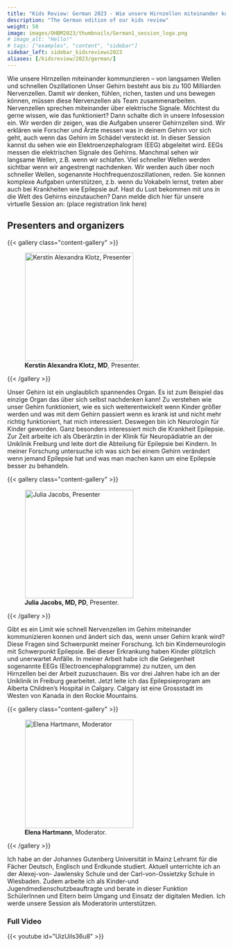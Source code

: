 ```yaml
---
title: "Kids Review: German 2023 - Wie unsere Hirnzellen miteinander kommunzieren – von langsamen Wellen und schnellen Oszillationen"
description: "The German edition of our kids review"
weight: 50
image: images/OHBM2023/thumbnails/German1_session_logo.png
# image_alt: "Hello!"
# tags: ["examples", "content", "sidebar"]
sidebar_left: sidebar_kidsreviews2023
aliases: [/kidsreview/2023/german/]
---
```


Wie unsere Hirnzellen miteinander kommunzieren – von langsamen Wellen und
schnellen Oszillationen
Unser Gehirn besteht aus bis zu 100 Milliarden Nervenzellen. Damit wir denken, fühlen,
richen, tasten und uns bewegen können, müssen diese Nervenzellen als Team
zusammenarbeiten. Nervenzellen sprechen miteinander über elektrische Signale.
Möchtest du gerne wissen, wie das funktioniert? Dann schalte dich in unsere
Infosession ein. Wir werden dir zeigen, was die Aufgaben unserer Gehirnzellen sind.
Wir erklären wie Forscher und Ärzte messen was in deinem Gehirn vor sich geht, auch
wenn das Gehirn im Schädel versteckt ist. In dieser Session kannst du sehen wie ein
Elektroenzephalogram (EEG) abgeleitet wird. EEGs messen die elektrischen Signale
des Gehirns. Manchmal sehen wir langsame Wellen, z.B. wenn wir schlafen. Viel
schneller Wellen werden sichtbar wenn wir angestrengt nachdenken. Wir werden auch
über noch schneller Wellen, sogenannte Hochfrequenzoszillationen, reden. Sie konnen
komplexe Aufgaben unterstützen, z.b. wenn du Vokabeln lernst, treten aber auch bei
Krankheiten wie Epilepsie auf.
Hast du Lust bekommen mit uns in die Welt des Gehirns einzutauchen? Dann melde
dich hier für unsere virtuelle Session an: (place registration link here)

## Presenters and organizers

{{< gallery class="content-gallery" >}}
    <figure> 
            <img style="margin: 0.1em 0.1em 0.1em 0.1em" src="/images/OHBM2023/kidsreview_2023/german_julia/Klotz_Foto.jpg" alt="Kerstin Alexandra Klotz, Presenter" width="250">
        <figcaption>
            <b>Kerstin Alexandra Klotz, MD</b>, Presenter.
        </figcaption>
    </figure>
{{< /gallery >}}

Unser Gehirn ist ein unglaublich spannendes Organ. Es ist zum Beispiel das einzige
Organ das über sich selbst nachdenken kann! Zu verstehen wie unser Gehirn
funktioniert, wie es sich weiterentwickelt wenn Kinder größer werden und was mit dem
Gehirn passiert wenn es krank ist und nicht mehr richtig funktioniert, hat mich
interessiert. Deswegen bin ich Neurologin für Kinder geworden. Ganz besonders
interessiert mich die Krankheit Epilepsie. Zur Zeit arbeite ich als Oberärztin in der Klinik
für Neuropädiatrie an der Uniklinik Freiburg und leite dort die Abteilung für Epilepsie bei
Kindern. In meiner Forschung untersuche ich was sich bei einem Gehirn verändert
wenn jemand Epilepsie hat und was man machen kann um eine Epilepsie besser zu
behandeln.

{{< gallery class="content-gallery" >}}
    <figure> 
            <img style="margin: 0.1em 0.1em 0.1em 0.1em" src="/images/OHBM2023/kidsreview_2023/german_julia/photojacobs.jpg" alt="Julia Jacobs, Presenter" width="250">
        <figcaption>
            <b>Julia Jacobs, MD, PD</b>, Presenter.
        </figcaption>
    </figure>
{{< /gallery >}}  

Gibt es ein Limit wie schnell Nervenzellen im Gehirn miteinander kommunizieren
konnen und ändert sich das, wenn unser Gehirn krank wird? Diese Fragen sind
Schwerpunkt meiner Forschung. Ich bin Kinderneurologin mit Schwerpunkt Epilepsie.
Bei dieser Erkrankung haben Kinder plötzlich und unerwartet Anfälle. In meiner Arbeit
habe ich die Gelegenheit sogenannte EEGs (Electroencephalopgramme) zu nutzen, um
den Hirnzellen bei der Arbeit zuzuschauen.
Bis vor drei Jahren habe ich an der Uniklinik in Freiburg gearbeitet. Jetzt leite ich das
Epilepsieprogram am Alberta Children’s Hospital in Calgary. Calgary ist eine Grossstadt
im Westen von Kanada in den Rockie Mountains.

{{< gallery class="content-gallery" >}}
    <figure> 
            <img style="margin: 0.1em 0.1em 0.1em 0.1em" src="/images/OHBM2023/kidsreview_2023/german_julia/Elenahartman.jpeg" alt="Elena Hartmann, Moderator" width="250">
        <figcaption>
            <b>Elena Hartmann</b>, Moderator.
        </figcaption>
    </figure>
{{< /gallery >}}  

Ich habe an der Johannes Gutenberg Universität in Mainz Lehramt für die Fächer
Deutsch, Englisch und Erdkunde studiert. Aktuell unterrichte ich an der Alexej-von-
Jawlensky Schule und der Carl-von-Ossietzky Schule in Wiesbaden. Zudem arbeite ich
als Kinder-und Jugendmedienschutzbeauftragte und berate in dieser Funktion
SchülerInnen und Eltern beim Umgang und Einsatz der digitalen Medien. Ich werde
unsere Session als Moderatorin unterstützen.

### Full Video

{{< youtube id="UizUils36u8" >}}